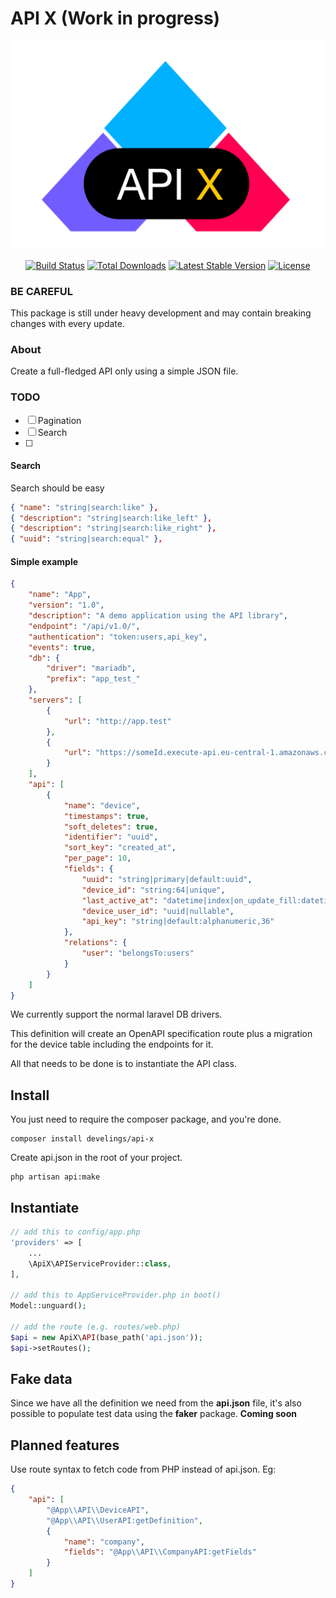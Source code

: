 # API X (Work in progress)

![Logo](logo.png)

<p align="center">
<a href="https://github.com/develings/api-x/actions"><img src="https://github.com/develings/api-x/workflows/tests/badge.svg" alt="Build Status"></a>
<a href="https://packagist.org/packages/develings/api-x"><img src="https://img.shields.io/packagist/dt/develings/api-x" alt="Total Downloads"></a>
<a href="https://packagist.org/packages/develings/api-x"><img src="https://img.shields.io/packagist/v/develings/api-x" alt="Latest Stable Version"></a>
<a href="https://packagist.org/packages/develings/api-x"><img src="https://img.shields.io/packagist/l/develings/api-x" alt="License"></a>
</p>

### BE CAREFUL
This package is still under heavy development and may contain breaking changes with every update.


### About
Create a full-fledged API only using a simple JSON file.

### TODO
- [ ] Pagination
- [ ] Search
- [ ] 

#### Search
Search should be easy

```json
{ "name": "string|search:like" },
{ "description": "string|search:like_left" },
{ "description": "string|search:like_right" },
{ "uuid": "string|search:equal" },
```

#### Simple example
```json
{
    "name": "App",
    "version": "1.0",
    "description": "A demo application using the API library",
    "endpoint": "/api/v1.0/",
    "authentication": "token:users,api_key",
    "events": true,
    "db": {
        "driver": "mariadb",
        "prefix": "app_test_"
    },
    "servers": [
        {
            "url": "http://app.test"
        },
        {
            "url": "https://someId.execute-api.eu-central-1.amazonaws.com/dev"
        }
    ],
    "api": [
        {
            "name": "device",
            "timestamps": true,
            "soft_deletes": true,
            "identifier": "uuid",
            "sort_key": "created_at",
            "per_page": 10,
            "fields": {
                "uuid": "string|primary|default:uuid",
                "device_id": "string:64|unique",
                "last_active_at": "datetime|index|on_update_fill:datetime",
                "device_user_id": "uuid|nullable",
                "api_key": "string|default:alphanumeric,36"
            },
            "relations": {
                "user": "belongsTo:users"
            }
        }
    ]
}
```

We currently support the normal laravel DB drivers.

This definition will create an OpenAPI specification route plus a
migration for the device table including the endpoints for it.

All that needs to be done is to instantiate the API class.

## Install

You just need to require the composer package, and you're done.

```shell script
composer install develings/api-x
```

Create api.json in the root of your project.
```shell script
php artisan api:make
```

## Instantiate

```php
// add this to config/app.php
'providers' => [
    ...
    \ApiX\APIServiceProvider::class,
],

// add this to AppServiceProvider.php in boot()
Model::unguard();

// add the route (e.g. routes/web.php)
$api = new ApiX\API(base_path('api.json'));
$api->setRoutes();
``` 

## Fake data

Since we have all the definition we need from the **api.json** file, it's also possible
to populate test data using the **faker** package. **Coming soon**

## Planned features

Use route syntax to fetch code from PHP instead of api.json. Eg:

```json
{
    "api": [
        "@App\\API\\DeviceAPI",
        "@App\\API\\UserAPI:getDefinition",
        {
            "name": "company",
            "fields": "@App\\API\\CompanyAPI:getFields"
        }
    ]
}
```

 
